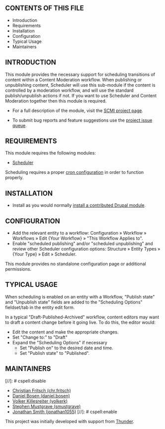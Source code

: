 CONTENTS OF THIS FILE
---------------------

* Introduction
* Requirements
* Installation
* Configuration
* Typical Usage
* Maintainers


INTRODUCTION
------------

This module provides the necessary support for scheduling transitions of content
within a Content Moderation workflow. When publishing or unpublishing content,
Scheduler will use this sub-module if the content is controlled by a moderation
workflow, and will use the standard publish/unpublish actions if not. If you
want to use Scheduler and Content Moderation together then this module is
required.

 * For a full description of the module, visit the [SCMI project page](https://www.drupal.org/project/scheduler_content_moderation_integration).

 * To submit bug reports and feature suggestions use the [project issue queue](https://www.drupal.org/project/issues/scheduler_content_moderation_integration).


REQUIREMENTS
------------

This module requires the following modules:

* [Scheduler](https://www.drupal.org/project/scheduler)

Scheduling requires a proper [cron configuration](https://www.drupal.org/docs/administering-a-drupal-site/cron-automated-tasks)
in order to function properly.


INSTALLATION
------------

* Install as you would normally [install a contributed Drupal module](https://www.drupal.org/node/1897420).


CONFIGURATION
-------------

* Add the relevant entity to a workflow: Configuration » Workflow »
  Workflows » Edit {Your Workflow} » "This Workflow Applies to".
* Enable "scheduled publishing" and/or "scheduled unpublishing" and review other
  Scheduler configuration options: Structure » Entity Types » {Your Type} »
  Edit » Scheduler.

This module provides no standalone configuration page or additional permissions.


TYPICAL USAGE
-------------

When scheduling is enabled on an entity with a Workflow, "Publish state" and
"Unpublish state" fields are added to the "Scheduling Options" fieldset/tab in
the entity edit form.

In a typical "Draft-Published-Archived" workflow, content editors may want
to draft a content change before it going live. To do this, the editor would:

* Edit the content and make the appropriate changes.
* Set "Change to:" to "Draft"
* Expand the "Scheduling Options" if necessary
  * Set "Publish on" to the desired date and time.
  * Set "Publish state" to "Published".


MAINTAINERS
-----------

[//]: # cspell:disable
* [Christian Fritsch (chr.fritsch)](https://www.drupal.org/u/chrfritsch)
* [Daniel Bosen (daniel.bosen)](https://www.drupal.org/u/danielbosen)
* [Volker Killesreiter (volkerk)](https://www.drupal.org/u/volkerk)
* [Stephen Mustgrave (smustgrave)](https://www.drupal.org/u/smustgrave)
* [Jonathan Smith (jonathan1055)](https://www.drupal.org/u/jonathan1055)
[//]: # cspell:enable

This project was initially developed with support from [Thunder](https://www.drupal.org/thunder).

